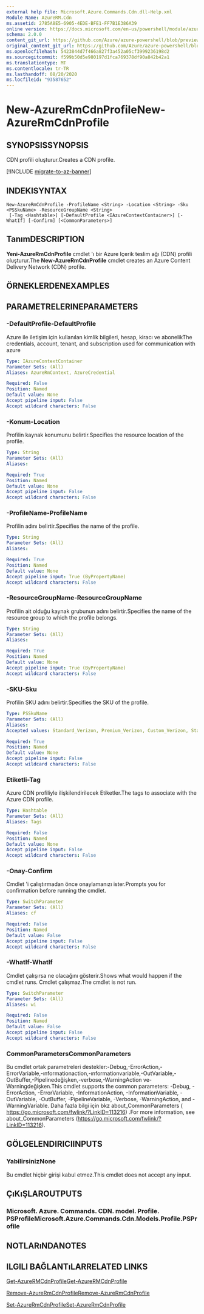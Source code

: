 ```yaml
---
external help file: Microsoft.Azure.Commands.Cdn.dll-Help.xml
Module Name: AzureRM.Cdn
ms.assetid: 2785A8E5-6905-4EDE-BFE1-FF7B1E386A39
online version: https://docs.microsoft.com/en-us/powershell/module/azurerm.cdn/new-azurermcdnprofile
schema: 2.0.0
content_git_url: https://github.com/Azure/azure-powershell/blob/preview/src/ResourceManager/Cdn/Commands.Cdn/help/New-AzureRmCdnProfile.md
original_content_git_url: https://github.com/Azure/azure-powershell/blob/preview/src/ResourceManager/Cdn/Commands.Cdn/help/New-AzureRmCdnProfile.md
ms.openlocfilehash: 5423844d7f466a827f3a452a05cf3999236198d2
ms.sourcegitcommit: f599b50d5e980197d1fca769378df90a842b42a1
ms.translationtype: MT
ms.contentlocale: tr-TR
ms.lasthandoff: 08/20/2020
ms.locfileid: "93587652"
---
```

# <span data-ttu-id="893b7-101">New-AzureRmCdnProfile</span><span class="sxs-lookup"><span data-stu-id="893b7-101">New-AzureRmCdnProfile</span></span>

## <span data-ttu-id="893b7-102">SYNOPSIS</span><span class="sxs-lookup"><span data-stu-id="893b7-102">SYNOPSIS</span></span>
<span data-ttu-id="893b7-103">CDN profili oluşturur.</span><span class="sxs-lookup"><span data-stu-id="893b7-103">Creates a CDN profile.</span></span>

[!INCLUDE [migrate-to-az-banner](../../includes/migrate-to-az-banner.md)]

## <span data-ttu-id="893b7-104">INDEKI</span><span class="sxs-lookup"><span data-stu-id="893b7-104">SYNTAX</span></span>

```
New-AzureRmCdnProfile -ProfileName <String> -Location <String> -Sku <PSSkuName> -ResourceGroupName <String>
 [-Tag <Hashtable>] [-DefaultProfile <IAzureContextContainer>] [-WhatIf] [-Confirm] [<CommonParameters>]
```

## <span data-ttu-id="893b7-105">Tanım</span><span class="sxs-lookup"><span data-stu-id="893b7-105">DESCRIPTION</span></span>
<span data-ttu-id="893b7-106">**Yeni-AzureRmCdnProfile** cmdlet 'ı bir Azure Içerik teslim ağı (CDN) profili oluşturur.</span><span class="sxs-lookup"><span data-stu-id="893b7-106">The **New-AzureRmCdnProfile** cmdlet creates an Azure Content Delivery Network (CDN) profile.</span></span>

## <span data-ttu-id="893b7-107">ÖRNEKLERDEN</span><span class="sxs-lookup"><span data-stu-id="893b7-107">EXAMPLES</span></span>

## <span data-ttu-id="893b7-108">PARAMETRELERINE</span><span class="sxs-lookup"><span data-stu-id="893b7-108">PARAMETERS</span></span>

### <span data-ttu-id="893b7-109">-DefaultProfile</span><span class="sxs-lookup"><span data-stu-id="893b7-109">-DefaultProfile</span></span>
<span data-ttu-id="893b7-110">Azure ile iletişim için kullanılan kimlik bilgileri, hesap, kiracı ve abonelik</span><span class="sxs-lookup"><span data-stu-id="893b7-110">The credentials, account, tenant, and subscription used for communication with azure</span></span>

```yaml
Type: IAzureContextContainer
Parameter Sets: (All)
Aliases: AzureRmContext, AzureCredential

Required: False
Position: Named
Default value: None
Accept pipeline input: False
Accept wildcard characters: False
```

### <span data-ttu-id="893b7-111">-Konum</span><span class="sxs-lookup"><span data-stu-id="893b7-111">-Location</span></span>
<span data-ttu-id="893b7-112">Profilin kaynak konumunu belirtir.</span><span class="sxs-lookup"><span data-stu-id="893b7-112">Specifies the resource location of the profile.</span></span>

```yaml
Type: String
Parameter Sets: (All)
Aliases:

Required: True
Position: Named
Default value: None
Accept pipeline input: False
Accept wildcard characters: False
```

### <span data-ttu-id="893b7-113">-ProfileName</span><span class="sxs-lookup"><span data-stu-id="893b7-113">-ProfileName</span></span>
<span data-ttu-id="893b7-114">Profilin adını belirtir.</span><span class="sxs-lookup"><span data-stu-id="893b7-114">Specifies the name of the profile.</span></span>

```yaml
Type: String
Parameter Sets: (All)
Aliases:

Required: True
Position: Named
Default value: None
Accept pipeline input: True (ByPropertyName)
Accept wildcard characters: False
```

### <span data-ttu-id="893b7-115">-ResourceGroupName</span><span class="sxs-lookup"><span data-stu-id="893b7-115">-ResourceGroupName</span></span>
<span data-ttu-id="893b7-116">Profilin ait olduğu kaynak grubunun adını belirtir.</span><span class="sxs-lookup"><span data-stu-id="893b7-116">Specifies the name of the resource group to which the profile belongs.</span></span>

```yaml
Type: String
Parameter Sets: (All)
Aliases:

Required: True
Position: Named
Default value: None
Accept pipeline input: True (ByPropertyName)
Accept wildcard characters: False
```

### <span data-ttu-id="893b7-117">-SKU</span><span class="sxs-lookup"><span data-stu-id="893b7-117">-Sku</span></span>
<span data-ttu-id="893b7-118">Profilin SKU adını belirtir.</span><span class="sxs-lookup"><span data-stu-id="893b7-118">Specifies the SKU of the profile.</span></span>

```yaml
Type: PSSkuName
Parameter Sets: (All)
Aliases:
Accepted values: Standard_Verizon, Premium_Verizon, Custom_Verizon, Standard_Akamai, Standard_ChinaCdn

Required: True
Position: Named
Default value: None
Accept pipeline input: False
Accept wildcard characters: False
```

### <span data-ttu-id="893b7-119">Etiketli</span><span class="sxs-lookup"><span data-stu-id="893b7-119">-Tag</span></span>
<span data-ttu-id="893b7-120">Azure CDN profiliyle ilişkilendirilecek Etiketler.</span><span class="sxs-lookup"><span data-stu-id="893b7-120">The tags to associate with the Azure CDN profile.</span></span>

```yaml
Type: Hashtable
Parameter Sets: (All)
Aliases: Tags

Required: False
Position: Named
Default value: None
Accept pipeline input: False
Accept wildcard characters: False
```

### <span data-ttu-id="893b7-121">-Onay</span><span class="sxs-lookup"><span data-stu-id="893b7-121">-Confirm</span></span>
<span data-ttu-id="893b7-122">Cmdlet 'i çalıştırmadan önce onaylamanızı ister.</span><span class="sxs-lookup"><span data-stu-id="893b7-122">Prompts you for confirmation before running the cmdlet.</span></span>

```yaml
Type: SwitchParameter
Parameter Sets: (All)
Aliases: cf

Required: False
Position: Named
Default value: False
Accept pipeline input: False
Accept wildcard characters: False
```

### <span data-ttu-id="893b7-123">-WhatIf</span><span class="sxs-lookup"><span data-stu-id="893b7-123">-WhatIf</span></span>
<span data-ttu-id="893b7-124">Cmdlet çalışırsa ne olacağını gösterir.</span><span class="sxs-lookup"><span data-stu-id="893b7-124">Shows what would happen if the cmdlet runs.</span></span>
<span data-ttu-id="893b7-125">Cmdlet çalışmaz.</span><span class="sxs-lookup"><span data-stu-id="893b7-125">The cmdlet is not run.</span></span>

```yaml
Type: SwitchParameter
Parameter Sets: (All)
Aliases: wi

Required: False
Position: Named
Default value: False
Accept pipeline input: False
Accept wildcard characters: False
```

### <span data-ttu-id="893b7-126">CommonParameters</span><span class="sxs-lookup"><span data-stu-id="893b7-126">CommonParameters</span></span>
<span data-ttu-id="893b7-127">Bu cmdlet ortak parametreleri destekler:-Debug,-ErrorAction,-ErrorVariable,-ınformationaction,-ınformationvariable,-OutVariable,-OutBuffer,-Pipelinedeğişken,-verbose,-WarningAction ve-Warningdeğişken.</span><span class="sxs-lookup"><span data-stu-id="893b7-127">This cmdlet supports the common parameters: -Debug, -ErrorAction, -ErrorVariable, -InformationAction, -InformationVariable, -OutVariable, -OutBuffer, -PipelineVariable, -Verbose, -WarningAction, and -WarningVariable.</span></span> <span data-ttu-id="893b7-128">Daha fazla bilgi için bkz about_CommonParameters ( https://go.microsoft.com/fwlink/?LinkID=113216) .</span><span class="sxs-lookup"><span data-stu-id="893b7-128">For more information, see about_CommonParameters (https://go.microsoft.com/fwlink/?LinkID=113216).</span></span>

## <span data-ttu-id="893b7-129">GÖLGELENDIRICI</span><span class="sxs-lookup"><span data-stu-id="893b7-129">INPUTS</span></span>

### <span data-ttu-id="893b7-130">Yabilirsiniz</span><span class="sxs-lookup"><span data-stu-id="893b7-130">None</span></span>
<span data-ttu-id="893b7-131">Bu cmdlet hiçbir girişi kabul etmez.</span><span class="sxs-lookup"><span data-stu-id="893b7-131">This cmdlet does not accept any input.</span></span>

## <span data-ttu-id="893b7-132">ÇıKıŞLAR</span><span class="sxs-lookup"><span data-stu-id="893b7-132">OUTPUTS</span></span>

### <span data-ttu-id="893b7-133">Microsoft. Azure. Commands. CDN. model. Profile. PSProfile</span><span class="sxs-lookup"><span data-stu-id="893b7-133">Microsoft.Azure.Commands.Cdn.Models.Profile.PSProfile</span></span>

## <span data-ttu-id="893b7-134">NOTLARıNDA</span><span class="sxs-lookup"><span data-stu-id="893b7-134">NOTES</span></span>

## <span data-ttu-id="893b7-135">ILGILI BAĞLANTıLAR</span><span class="sxs-lookup"><span data-stu-id="893b7-135">RELATED LINKS</span></span>

[<span data-ttu-id="893b7-136">Get-AzureRMCdnProfile</span><span class="sxs-lookup"><span data-stu-id="893b7-136">Get-AzureRMCdnProfile</span></span>](./Get-AzureRMCdnProfile.md)

[<span data-ttu-id="893b7-137">Remove-AzureRmCdnProfile</span><span class="sxs-lookup"><span data-stu-id="893b7-137">Remove-AzureRmCdnProfile</span></span>](./Remove-AzureRmCdnProfile.md)

[<span data-ttu-id="893b7-138">Set-AzureRmCdnProfile</span><span class="sxs-lookup"><span data-stu-id="893b7-138">Set-AzureRmCdnProfile</span></span>](./Set-AzureRmCdnProfile.md)


